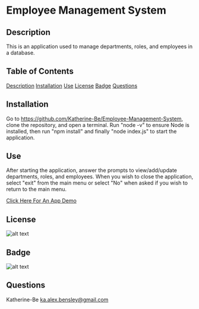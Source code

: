 
# Employee Management System

## Description
This is an application used to manage departments, roles, and employees in a database.

## Table of Contents

[Description](#description)
[Installation](#installation)
[Use](#use)
[License](#license)
[Badge](#badge)
[Questions](#questions)
    
## Installation
Go to https://github.com/Katherine-Be/Employee-Management-System, clone the repository, and open a terminal. Run "node -v" to ensure Node is installed, then run "npm install" and finally "node index.js" to start the application.

## Use
After starting the application, answer the prompts to view/add/update departments, roles, and employees. When you wish to close the application, select "exit" from the main menu or select "No" when asked if you wish to return to the main menu.

[Click Here For An App Demo](https://drive.google.com/file/d/1zVBMql5dplNyD-sW9XotNFczpXAsnBn2/view?usp=sharing)

## License
![ alt text ](https://img.shields.io/badge/License-None-blue)


## Badge
![ alt text ](https://img.shields.io/badge/Creator-KAT-pink)

## Questions
Katherine-Be
ka.alex.bensley@gmail.com

